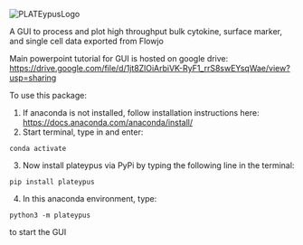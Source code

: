 ![PLATEypusLogo](https://user-images.githubusercontent.com/49458891/116960335-185c1500-ac6e-11eb-92e0-369334eb7882.png)

A GUI to process and plot high throughput bulk cytokine, surface marker, and single cell data exported from Flowjo  
  
Main powerpoint tutorial for GUI is hosted on google drive:   
https://drive.google.com/file/d/1jt8ZlOiArbiVK-RyF1_rrS8swEYsqWae/view?usp=sharing

To use this package:
1. If anaconda is not installed, follow installation instructions here: https://docs.anaconda.com/anaconda/install/
2. Start terminal, type in and enter:
```
conda activate
```
3. Now install plateypus via PyPi by typing the following line in the terminal:
```
pip install plateypus
```
4. In this anaconda environment, type: 
```
python3 -m plateypus
```
to start the GUI
